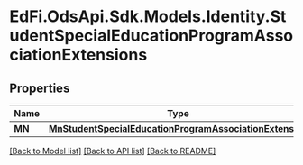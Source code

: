 # EdFi.OdsApi.Sdk.Models.Identity.StudentSpecialEducationProgramAssociationExtensions
## Properties

Name | Type | Description | Notes
------------ | ------------- | ------------- | -------------
**MN** | [**MnStudentSpecialEducationProgramAssociationExtension**](MnStudentSpecialEducationProgramAssociationExtension.md) |  | [optional] 

[[Back to Model list]](../README.md#documentation-for-models) [[Back to API list]](../README.md#documentation-for-api-endpoints) [[Back to README]](../README.md)

